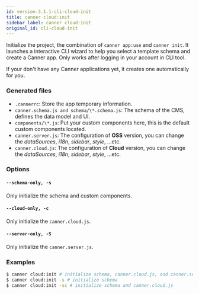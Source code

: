 ```yaml
---
id: version-3.1.1-cli-cloud-init
title: canner cloud:init
sidebar_label: canner cloud:init
original_id: cli-cloud-init
---
```


Initialize the project, the combination of `canner app:use` and `canner init`. It launches a interactive CLI wizard to help you select a template schema and create a Canner app. Only works after logging in your account in CLI tool.

If your don't have any Canner applications yet, it creates one automatically for you.

### Generated files

- `.cannerrc`: Store the app temporary information.
- `canner.schema.js and schema/\*.schema.js`:
The schema of the CMS, defines the data model and UI.
- `components/\*.js`:
Put your custom components here, this is the default custom components located.
- `canner.server.js`:
The configuration of **OSS** version, you can change the *dataSources*, *i18n*, *sidebar*, *style*, ...etc.
- `canner.cloud.js`:
The configuration of **Cloud** version, you can change the *dataSources*, *i18n*, *sidebar*, *style*, ...etc.


### Options

#### `--schema-only, -s`
Only initialize the schema and custom components.

#### `--cloud-only, -c`
Only initialize the `canner.cloud.js`.

#### `--server-only, -S`
Only initialize the `canner.server.js`.


### Examples

```sh
$ canner cloud:init # initialize schema, canner.cloud.js, and canner.server.js
$ canner cloud:init -s # initialize schema
$ canner cloud:init -sc # initialize schema and canner.cloud.js
```